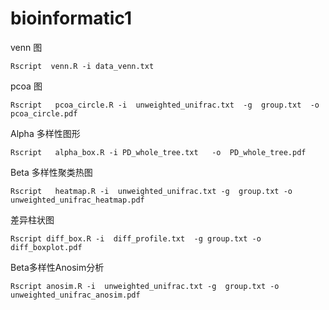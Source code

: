 # bioinformatic1
venn 图
```
Rscript  venn.R -i data_venn.txt
```
pcoa 图
```
Rscript   pcoa_circle.R -i  unweighted_unifrac.txt  -g  group.txt  -o  pcoa_circle.pdf
```
Alpha 多样性图形
```
Rscript   alpha_box.R -i PD_whole_tree.txt   -o  PD_whole_tree.pdf
```
Beta 多样性聚类热图
```
Rscript   heatmap.R -i  unweighted_unifrac.txt -g  group.txt -o  unweighted_unifrac_heatmap.pdf
```
差异柱状图
```
Rscript diff_box.R -i  diff_profile.txt  -g group.txt -o diff_boxplot.pdf
```
Beta多样性Anosim分析
```
Rscript anosim.R -i  unweighted_unifrac.txt -g  group.txt -o  unweighted_unifrac_anosim.pdf
```
